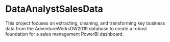 # DataAnalystSalesData
This project focuses on extracting, cleaning, and transforming key business data from the AdventureWorksDW2019 database to create a robust foundation for a sales management PowerBI dashboard.

